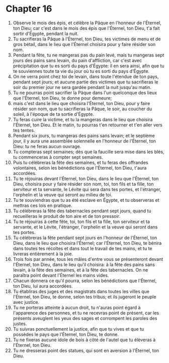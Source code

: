 # Chapter 16

1. Observe le mois des épis, et célèbre la Pâque en l'honneur de l'Éternel, ton Dieu; car c'est dans le mois des épis que l'Éternel, ton Dieu, t'a fait sortir d'Égypte, pendant la nuit.
2. Tu sacrifieras la Pâque à l'Éternel, ton Dieu, tes victimes de menu et de gros bétail, dans le lieu que l'Éternel choisira pour y faire résider son nom.
3. Pendant la fête, tu ne mangeras pas du pain levé, mais tu mangeras sept jours des pains sans levain, du pain d'affliction, car c'est avec précipitation que tu es sorti du pays d'Égypte: il en sera ainsi, afin que tu te souviennes toute ta vie du jour où tu es sorti du pays d'Égypte.
4. On ne verra point chez toi de levain, dans toute l'étendue de ton pays, pendant sept jours; et aucune partie des victimes que tu sacrifieras le soir du premier jour ne sera gardée pendant la nuit jusqu'au matin.
5. Tu ne pourras point sacrifier la Pâque dans l'un quelconque des lieux que l'Éternel, ton Dieu, te donne pour demeure;
6. mais c'est dans le lieu que choisira l'Éternel, ton Dieu, pour y faire résider son nom, que tu sacrifieras la Pâque, le soir, au coucher du soleil, à l'époque de ta sortie d'Égypte.
7. Tu feras cuire la victime, et tu la mangeras dans le lieu que choisira l'Éternel, ton Dieu. Et le matin, tu pourras t'en retourner et t'en aller vers tes tentes.
8. Pendant six jours, tu mangeras des pains sans levain; et le septième jour, il y aura une assemblée solennelle en l'honneur de l'Éternel, ton Dieu: tu ne feras aucun ouvrage.
9. Tu compteras sept semaines; dès que la faucille sera mise dans les blés, tu commenceras à compter sept semaines.
10. Puis tu célébreras la fête des semaines, et tu feras des offrandes volontaires, selon les bénédictions que l'Éternel, ton Dieu, t'aura accordées.
11. Tu te réjouiras devant l'Éternel, ton Dieu, dans le lieu que l'Éternel, ton Dieu, choisira pour y faire résider son nom, toi, ton fils et ta fille, ton serviteur et ta servante, le Lévite qui sera dans tes portes, et l'étranger, l'orphelin et la veuve qui seront au milieu de toi.
12. Tu te souviendras que tu as été esclave en Égypte, et tu observeras et mettras ces lois en pratique.
13. Tu célébreras la fête des tabernacles pendant sept jours, quand tu recueilleras le produit de ton aire et de ton pressoir.
14. Tu te réjouiras à cette fête, toi, ton fils et ta fille, ton serviteur et ta servante, et le Lévite, l'étranger, l'orphelin et la veuve qui seront dans tes portes.
15. Tu célébreras la fête pendant sept jours en l'honneur de l'Éternel, ton Dieu, dans le lieu que choisira l'Éternel; car l'Éternel, ton Dieu, te bénira dans toutes tes récoltes et dans tout le travail de tes mains, et tu te livreras entièrement à la joie.
16. Trois fois par année, tous les mâles d'entre vous se présenteront devant l'Éternel, ton Dieu, dans le lieu qu'il choisira: à la fête des pains sans levain, à la fête des semaines, et à la fête des tabernacles. On ne paraîtra point devant l'Éternel les mains vides.
17. Chacun donnera ce qu'il pourra, selon les bénédictions que l'Éternel, ton Dieu, lui aura accordées.
18. Tu établiras des juges et des magistrats dans toutes les villes que l'Éternel, ton Dieu, te donne, selon tes tribus; et ils jugeront le peuple avec justice.
19. Tu ne porteras atteinte à aucun droit, tu n'auras point égard à l'apparence des personnes, et tu ne recevras point de présent, car les présents aveuglent les yeux des sages et corrompent les paroles des justes.
20. Tu suivras ponctuellement la justice, afin que tu vives et que tu possèdes le pays que l'Éternel, ton Dieu, te donne.
21. Tu ne fixeras aucune idole de bois à côté de l'autel que tu élèveras à l'Éternel, ton Dieu.
22. Tu ne dresseras point des statues, qui sont en aversion à l'Éternel, ton Dieu.

